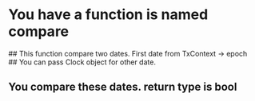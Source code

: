 # You have a function is named compare
## This function compare two dates. First date from TxContext -> epoch
## You can pass Clock object for other date. 
## You compare these dates. return type is bool